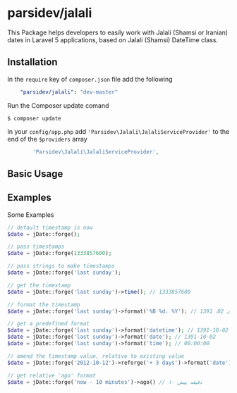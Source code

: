 parsidev/jalali
======

This Package helps developers to easily work with Jalali (Shamsi or Iranian) dates in Laravel 5 applications, based on Jalali (Shamsi) DateTime class.

<a name="installation"></a>
## Installation

In the `require` key of `composer.json` file add the following

```yml
    "parsidev/jalali": "dev-master"
```

Run the Composer update comand

    $ composer update

In your `config/app.php` add `'Parsidev\Jalali\JalaliServiceProvider'` to the end of the `$providers` array

```php
        'Parsidev\Jalali\JalaliServiceProvider',
```

<a name="basic-usage"></a>
## Basic Usage
## Examples ##

Some Examples

```php
// default timestamp is now
$date = jDate::forge();

// pass timestamps
$date = jDate::forge(1333857600);

// pass strings to make timestamps
$date = jDate::forge('last sunday');

// get the timestamp
$date = jDate::forge('last sunday')->time(); // 1333857600

// format the timestamp
$date = jDate::forge('last sunday')->format('%B %d، %Y'); // دی 02، 1391

// get a predefined format
$date = jDate::forge('last sunday')->format('datetime'); // 1391-10-02 00:00:00
$date = jDate::forge('last sunday')->format('date'); // 1391-10-02
$date = jDate::forge('last sunday')->format('time'); // 00:00:00

// amend the timestamp value, relative to existing value
$date = jDate::forge('2012-10-12')->reforge('+ 3 days')->format('date'); // 1391-07-24

// get relative 'ago' format
$date = jDate::forge('now - 10 minutes')->ago() // ۱۰ دقیقه پیش
```
